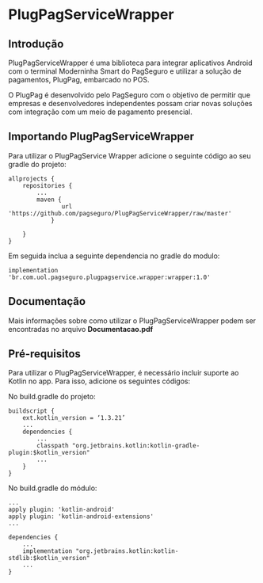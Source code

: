 # **PlugPagServiceWrapper**


## **Introdução**

PlugPagServiceWrapper é uma biblioteca para integrar aplicativos Android com o terminal Moderninha Smart do PagSeguro e utilizar a solução de pagamentos, PlugPag, embarcado no POS.

O PlugPag é desenvolvido pelo PagSeguro com o objetivo de permitir que empresas e desenvolvedores independentes possam criar novas soluções com integração com um meio de pagamento presencial.

## **Importando PlugPagServiceWrapper**

Para utilizar o PlugPagService Wrapper adicione o seguinte código ao seu gradle do projeto:

```
allprojects {
	repositories {
		...
		maven {
        	   url 'https://github.com/pagseguro/PlugPagServiceWrapper/raw/master'
       		}

	}
}
```

Em seguida inclua a seguinte dependencia no gradle do modulo:
```
implementation 'br.com.uol.pagseguro.plugpagservice.wrapper:wrapper:1.0'
```

## **Documentação**

Mais informações sobre como utilizar o PlugPagServiceWrapper podem ser encontradas no arquivo **Documentacao.pdf**


## Pré-requisitos

Para utilizar o PlugPagServiceWrapper, é necessário incluir suporte ao Kotlin no app. Para isso, adicione os seguintes códigos:

No build.gradle do projeto:

```
buildscript {
	ext.kotlin_version = ‘1.3.21’
	...
	dependencies {
		...
		classpath "org.jetbrains.kotlin:kotlin-gradle-plugin:$kotlin_version"
		...
	}
}

```

No build.gradle do módulo:

```
...
apply plugin: 'kotlin-android'
apply plugin: 'kotlin-android-extensions'
...

dependencies {
	...
	implementation "org.jetbrains.kotlin:kotlin-stdlib:$kotlin_version"
	...
}
```


